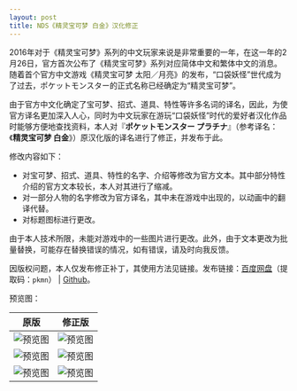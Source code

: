 ```yaml
---
layout: post
title: NDS《精灵宝可梦 白金》汉化修正
---
```

2016年对于《精灵宝可梦》系列的中文玩家来说是非常重要的一年，在这一年的2月26日，官方首次公布了《精灵宝可梦》系列对应简体中文和繁体中文的消息。随着首个官方中文游戏《精灵宝可梦 太阳／月亮》的发布，“口袋妖怪”世代成为了过去，<span lang="ja">ポケットモンスター</span>的正式名称已经确定为“精灵宝可梦”。

由于官方中文化确定了宝可梦、招式、道具、特性等许多名词的译名，因此，为使官方译名更加深入人心，同时为中文玩家在游玩“口袋妖怪”时代的爱好者汉化作品时能够方便地查找资料，本人对<span lang="ja">『**ポケットモンスター プラチナ**』</span>（参考译名：《**精灵宝可梦 白金**》）原汉化版的译名进行了修正，并发布于此。

修改内容如下：

* 对宝可梦、招式、道具、特性的名字、介绍等修改为官方文本。其中部分特性介绍的官方文本较长，本人对其进行了缩减。
* 对一部分人物的名字修改为官方译名，其中未在游戏中出现的，以动画中的翻译代替。
* 对标题图标进行更改。

由于本人技术所限，未能对游戏中的一些图片进行更改。此外，由于文本更改为批量替换，可能存在替换错误的情况，如有错误，请及时向我反馈。

因版权问题，本人仅发布修正补丁，其使用方法见链接。发布链接：[百度网盘](https://pan.baidu.com/s/1tLhRCJjMfZJuxZSvD4I1GQ)（提取码：`pkmn`） &#124; [Github](https://github.com/Xzonn/PokemonChineseTranslationRevise/releases)。

预览图：

<table class="listTable">
<thead>
<tr><th>原版</th><th>修正版</th></tr>
</thead>
<tbody>
<tr><td><img src="https://raw.githubusercontent.com/Xzonn/PokemonChineseTranslationRevise/master/images/Pt_0_1.png" alt="预览图" data-disp="auto" /></td><td><img src="https://raw.githubusercontent.com/Xzonn/PokemonChineseTranslationRevise/master/images/Pt_1_1.png" alt="预览图" data-disp="auto" /></td></tr>
<tr><td><img src="https://raw.githubusercontent.com/Xzonn/PokemonChineseTranslationRevise/master/images/Pt_0_2.png" alt="预览图" data-disp="auto" /></td><td><img src="https://raw.githubusercontent.com/Xzonn/PokemonChineseTranslationRevise/master/images/Pt_1_2.png" alt="预览图" data-disp="auto" /></td></tr>
<tr><td><img src="https://raw.githubusercontent.com/Xzonn/PokemonChineseTranslationRevise/master/images/Pt_0_3.png" alt="预览图" data-disp="auto" /></td><td><img src="https://raw.githubusercontent.com/Xzonn/PokemonChineseTranslationRevise/master/images/Pt_1_3.png" alt="预览图" data-disp="auto" /></td></tr>
</tbody>
</table>